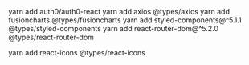 yarn add auth0/auth0-react
yarn add axios @types/axios
yarn add fusioncharts @types/fusioncharts
yarn add styled-components@^5.1.1 @types/styled-components
yarn add react-router-dom@^5.2.0 @types/react-router-dom

yarn add react-icons @types/react-icons
